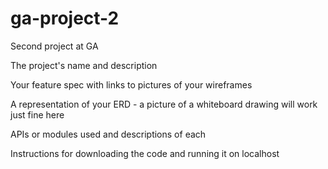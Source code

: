 # ga-project-2
Second project at GA


The project's name and description

Your feature spec with links to pictures of your wireframes

A representation of your ERD - a picture of a whiteboard drawing will work just fine here

APIs or modules used and descriptions of each

Instructions for downloading the code and running it on localhost
